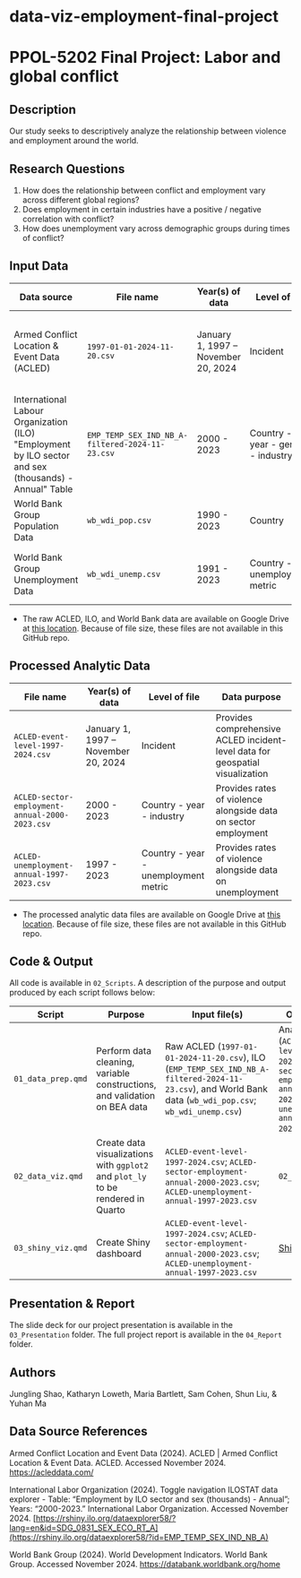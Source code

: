 # data-viz-employment-final-project

# PPOL-5202 Final Project: Labor and global conflict

## Description

Our study seeks to descriptively analyze the relationship between violence and employment around the world. 

## Research Questions

1. How does the relationship between conflict and employment vary across different global regions? 
2. Does employment in certain industries have a positive / negative correlation with conflict?
3. How does unemployment vary across demographic groups during times of conflict? 
	
## Input Data

| Data source | File name | Year(s) of data  | Level of file  | Key variables(s) |
| ------- | --- | --- | --- | --- | 
| Armed Conflict Location & Event Data (ACLED) | `1997-01-01-2024-11-20.csv` | January 1, 1997 – November 20, 2024 | Incident | Conflict country, conflict date, conflict type, fatality count 
| International Labour Organization (ILO) "Employment by ILO sector and sex (thousands) - Annual" Table | `EMP_TEMP_SEX_IND_NB_A-filtered-2024-11-23.csv` | 2000 - 2023 | Country - year - gender - industry | Employment counts and percentages by industry
| World Bank Group Population Data | `wb_wdi_pop.csv` | 1990 - 2023 | Country | Total country population
| World Bank Group Unemployment Data | `wb_wdi_unemp.csv` | 1991 - 2023 | Country - unemployment metric | Percent unemployed, by gender and age group 

* The raw ACLED, ILO, and World Bank data are available on Google Drive at [this location](https://drive.google.com/drive/folders/1YN7C2_ZeuKh0AmLYQu94xCisa-Ror5Cj). Because of file size, these files are not available in this GitHub repo.

## Processed Analytic Data

| File name | Year(s) of data  | Level of file  | Data purpose |
| ------- | --- | --- | --- |
| `ACLED-event-level-1997-2024.csv` | January 1, 1997 – November 20, 2024 | Incident | Provides comprehensive ACLED incident-level data for geospatial visualization
| `ACLED-sector-employment-annual-2000-2023.csv` | 2000 - 2023 | Country - year - industry | Provides rates of violence alongside data on sector employment
| `ACLED-unemployment-annual-1997-2023.csv` | 1997 - 2023 | Country - year - unemployment metric | Provides rates of violence alongside data on unemployment

* The processed analytic data files are available on Google Drive at [this location](https://drive.google.com/drive/folders/17mzLDUja00r7Ne5ycm5DB1MZFcrWuuEd). Because of file size, these files are not available in this GitHub repo.

## Code & Output

All code is available in `02_Scripts`. A description of the purpose and output produced by each script follows below:

| Script | Purpose | Input file(s) | Output file(s)
| ------- | --- | --- | --- |
| `01_data_prep.qmd` | Perform data cleaning, variable constructions, and validation on BEA data | Raw ACLED (`1997-01-01-2024-11-20.csv`), ILO (`EMP_TEMP_SEX_IND_NB_A-filtered-2024-11-23.csv`), and World Bank data (`wb_wdi_pop.csv`; `wb_wdi_unemp.csv`)  | Analytic files (`ACLED-event-level-1997-2024.csv`; `ACLED-sector-employment-annual-2000-2023.csv`; `ACLED-unemployment-annual-1997-2023.csv`) |
| `02_data_viz.qmd` | Create data visualizations with `ggplot2` and `plot_ly` to be rendered in Quarto | `ACLED-event-level-1997-2024.csv`; `ACLED-sector-employment-annual-2000-2023.csv`; `ACLED-unemployment-annual-1997-2023.csv` | `02_data_viz.html`
| `03_shiny_viz.qmd` | Create Shiny dashboard | `ACLED-event-level-1997-2024.csv`; `ACLED-sector-employment-annual-2000-2023.csv`; `ACLED-unemployment-annual-1997-2023.csv` | [Shiny dashboard](https://js5241.shinyapps.io/viz_final/)

## Presentation & Report

The slide deck for our project presentation is available in the `03_Presentation` folder. The full project report is available in the `04_Report` folder.

## Authors

Jungling Shao, Katharyn Loweth, Maria Bartlett, Sam Cohen, Shun Liu, & Yuhan Ma

## Data Source References

Armed Conflict Location and Event Data (2024). ACLED | Armed Conflict Location & Event Data. ACLED. Accessed November 2024. https://acleddata.com/

International Labor Organization (2024). Toggle navigation ILOSTAT data explorer - Table: “Employment by ILO sector and sex (thousands) - Annual”; Years: “2000-2023.” International Labor Organization. Accessed November 2024. 
[https://rshiny.ilo.org/dataexplorer58/?lang=en&id=SDG_0831_SEX_ECO_RT_A](https://rshiny.ilo.org/dataexplorer58/?id=EMP_TEMP_SEX_IND_NB_A)

World Bank Group (2024). World Development Indicators. World Bank Group. Accessed November 2024. https://databank.worldbank.org/home

